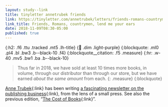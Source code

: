 ```yaml
---
layout: study--link
title: tinyletter annetrubek friends
link: https://tinyletter.com/annetrubek/letters/friends-romans-countrymen-lend-me-your-ears-2
link_title: Friends, Romans, countrymen, lend me your ears
date: 2018-11-09T08:30-05:00
published: true
---
```


{:h2: .f6 .ttu .tracked .mt5 .lh-title}
{:link: .dim .light-purple}
{:blockquote: .ml0 .pl4 .bl .bw3 .b--black-10 .f4}
{:blockquote__citation: .f5 .measure}
{:hr: .w-40 .mv5 .bw1 .ba .b--black-10}

> Thus far in 2018, we have sold at least 10 times more books, in volume, through our distributor than through our store, but we have earned _about the same amount_ from each. 
> {: .measure}
{:blockquote}

[Anne Trubek](https://twitter.com/atrubek){:link} has been writing [a fascinating newsletter on the publishing business](https://tinyletter.com/annetrubek/archive){:link}, from the lens of a small press.
See also the previous edition, “[The Cost of Books](https://tinyletter.com/annetrubek/letters/the-cost-of-books){:link}”.

